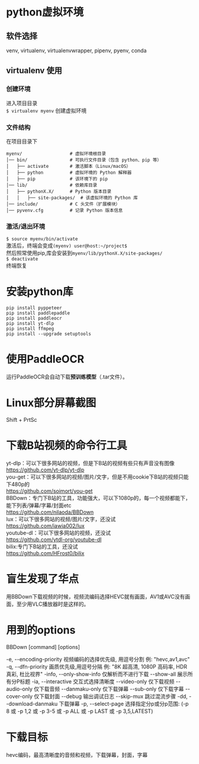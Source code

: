 # python虚拟环境

## 软件选择

venv, virtualenv, virtualenvwrapper, pipenv, pyenv, conda

## virtualenv 使用

### 创建环境

进入项目目录  
`$ virtualenv myenv`   创建虚拟环境  

### 文件结构

在项目目录下  

```
myenv/                  # 虚拟环境根目录
│── bin/                # 可执行文件目录（包含 python、pip 等）
│   ├── activate        # 激活脚本（Linux/macOS）
│   ├── python          # 虚拟环境的 Python 解释器
│   ├── pip             # 该环境下的 pip
│── lib/                # 依赖库目录
│   ├── pythonX.X/      # Python 版本目录
│   │   ├── site-packages/  # 该虚拟环境的 Python 库
│── include/            # C 头文件（扩展模块）
│── pyvenv.cfg          # 记录 Python 版本信息
```


### 激活/退出环境

`$ source myenv/bin/activate`  
激活后，终端会变成`(myenv) user@host:~/project$`  
然后照常使用pip,库会安装到`myenv/lib/pythonX.X/site-packages/`  
`$ deactivate`  
终端恢复  

# 安装python库

```
pip install pyppeteer
pip install paddlepaddle
pip install paddleocr
pip install yt-dlp
pip install ffmpeg
pip install --upgrade setuptools
```

# 使用PaddleOCR

运行PaddleOCR会自动下载**预训练模型**（.tar文件）。

# Linux部分屏幕截图

Shift + PrtSc

# 下载B站视频的命令行工具

yt-dlp：可以下很多网站的视频，但是下B站的视频有些只有声音没有图像  
<https://github.com/yt-dlp/yt-dlp>  
you-get：可以下很多网站的视频/图片/文字，但是不用cookie下B站的视频只能下480p的  
<https://github.com/soimort/you-get>  
BBDown：专门下B站的工具，功能强大，可以下1080p的，每一个视频都能下，能下列表/弹幕/字幕/封面etc  
<https://github.com/nilaoda/BBDown>  
lux：可以下很多网站的视频/图片/文字，还没试  
<https://github.com/iawia002/lux>  
youtube-dl：可以下很多网站的视频，还没试  
<https://github.com/ytdl-org/youtube-dl>  
bilix:专门下B站的工具，还没试  
<https://github.com/HFrost0/bilix>  


# 盲生发现了华点

用BBDown下载视频的时候，视频流编码选择HEVC就有画面，AV1或AVC没有画面，至少用VLC播放器时是这样的。


# 用到的options

BBDown <url> [command] [options]

  -e, --encoding-priority <encoding-priority>    视频编码的选择优先级, 用逗号分割 例: "hevc,av1,avc"
  -q, --dfn-priority <dfn-priority>              画质优先级,用逗号分隔 例: "8K 超高清, 1080P 高码率, HDR 真彩, 杜比视界"
  -info, --only-show-info                        仅解析而不进行下载
  --show-all                                     展示所有分P标题
  -ia, --interactive                             交互式选择清晰度
  --video-only                                   仅下载视频
  --audio-only                                   仅下载音频
  --danmaku-only                                 仅下载弹幕
  --sub-only                                     仅下载字幕
  --cover-only                                   仅下载封面
  --debug                                        输出调试日志
  --skip-mux                                     跳过混流步骤
  -dd, --download-danmaku                        下载弹幕
  -p, --select-page <select-page>                选择指定分p或分p范围: (-p 8 或 -p 1,2 或 -p 3-5 或 -p ALL 或 -p LAST 或 -p 3,5,LATEST)

# 下载目标

hevc编码，最高清晰度的音频和视频，下载弹幕，封面，字幕
